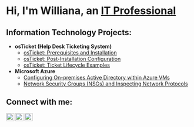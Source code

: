 <h1>Hi, I'm Williana, an <a href="https://linkedin.com/in/Williana--">IT Professional</a></h1>

<h2> Information Technology Projects:</h2>

- <b>osTicket (Help Desk Ticketing System)</b>
  - [osTicket: Prerequisites and Installation](https://github.com/willianathompson/osticket-prereqs)
  - [osTicket: Post-Installation Configuration](https://github.com/willianathompson/osticket-Post-Install-Config)
  - [osTicket: Ticket Lifecycle Examples](https://github.com/willianathompson/osticket-lifecycle)
- <b>Microsoft Azure</b>
  - [Configuring On-premises Active Directory within Azure VMs](https://github.com/willianathompson/configure-ad)
  - [Network Security Groups (NSGs) and Inspecting Network Protocols](https://github.com/willianathompson/azure-network-protocols)


<h2>Connect with me:</h2>

[<img align="left" alt="Josh | Twitter" width="22px" src="https://cdn.jsdelivr.net/npm/simple-icons@v3/icons/twitter.svg" />][twitter]
[<img align="left" alt="Josh | LinkedIn" width="22px" src="https://cdn.jsdelivr.net/npm/simple-icons@v3/icons/linkedin.svg" />][linkedin]
[<img align="left" alt="Josh | Instagram" width="22px" src="https://cdn.jsdelivr.net/npm/simple-icons@v3/icons/instagram.svg" />][instagram]

[twitter]: https://twitter.com/
[instagram]: https://www.instagram.com/
[linkedin]: https://linkedin.com/in/
